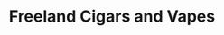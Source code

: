 ---
title: "Freeland Cigars and Vapes"
url: /salisbury/freeland-cigars-and-vapes/
shop: Lebensmittel
---
